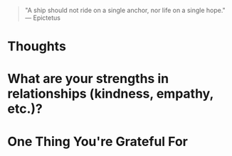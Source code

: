 
> \"A ship should not ride on a single anchor, nor life on a single hope.\" — Epictetus

# Thoughts

# What are your strengths in relationships (kindness, empathy, etc.)?

# One Thing You're Grateful For

